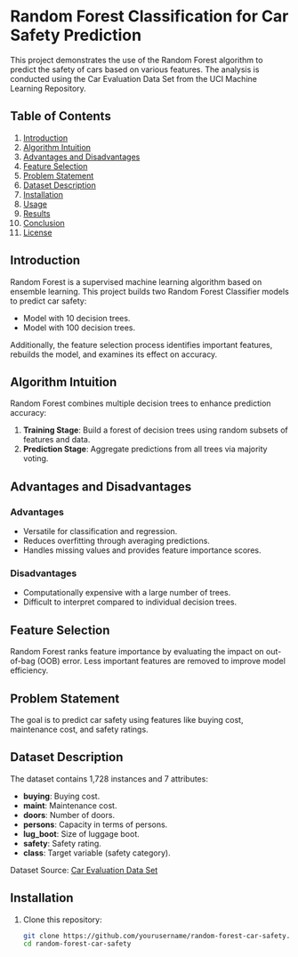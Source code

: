 # Random Forest Classification for Car Safety Prediction  

This project demonstrates the use of the Random Forest algorithm to predict the safety of cars based on various features. The analysis is conducted using the Car Evaluation Data Set from the UCI Machine Learning Repository.  

## Table of Contents  
1. [Introduction](#introduction)  
2. [Algorithm Intuition](#algorithm-intuition)  
3. [Advantages and Disadvantages](#advantages-and-disadvantages)  
4. [Feature Selection](#feature-selection)  
5. [Problem Statement](#problem-statement)  
6. [Dataset Description](#dataset-description)  
7. [Installation](#installation)  
8. [Usage](#usage)  
9. [Results](#results)  
10. [Conclusion](#conclusion)  
11. [License](#license)  

## Introduction  
Random Forest is a supervised machine learning algorithm based on ensemble learning. This project builds two Random Forest Classifier models to predict car safety:  
- Model with 10 decision trees.  
- Model with 100 decision trees.  

Additionally, the feature selection process identifies important features, rebuilds the model, and examines its effect on accuracy.  

## Algorithm Intuition  
Random Forest combines multiple decision trees to enhance prediction accuracy:  
1. **Training Stage**: Build a forest of decision trees using random subsets of features and data.  
2. **Prediction Stage**: Aggregate predictions from all trees via majority voting.  

## Advantages and Disadvantages  
### Advantages  
- Versatile for classification and regression.  
- Reduces overfitting through averaging predictions.  
- Handles missing values and provides feature importance scores.  

### Disadvantages  
- Computationally expensive with a large number of trees.  
- Difficult to interpret compared to individual decision trees.  

## Feature Selection  
Random Forest ranks feature importance by evaluating the impact on out-of-bag (OOB) error. Less important features are removed to improve model efficiency.  

## Problem Statement  
The goal is to predict car safety using features like buying cost, maintenance cost, and safety ratings.  

## Dataset Description  
The dataset contains 1,728 instances and 7 attributes:  
- **buying**: Buying cost.  
- **maint**: Maintenance cost.  
- **doors**: Number of doors.  
- **persons**: Capacity in terms of persons.  
- **lug_boot**: Size of luggage boot.  
- **safety**: Safety rating.  
- **class**: Target variable (safety category).  

Dataset Source: [Car Evaluation Data Set](http://archive.ics.uci.edu/ml/datasets/Car+Evaluation)  

## Installation  
1. Clone this repository:  
   ```bash  
   git clone https://github.com/yourusername/random-forest-car-safety.git  
   cd random-forest-car-safety  
